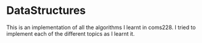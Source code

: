 # DataStructures
This is an implementation of all the algorithms I learnt in coms228. I tried to implement each of the different topics as I learnt it.
